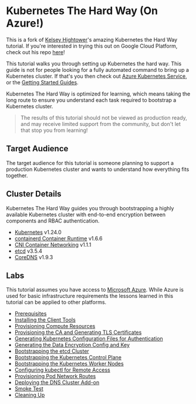 # Kubernetes The Hard Way (On Azure!)
This is a fork of [Kelsey Hightower](https://github.com/kelseyhightower)'s amazing Kubernetes the Hard Way tutorial. If you're interested in trying this out on Google Cloud Platform, check out his repo [here](https://github.com/kelseyhightower/kubernetes-the-hard-way)!

This tutorial walks you through setting up Kubernetes the hard way. This guide is not for people looking for a fully automated command to bring up a Kubernetes cluster. If that's you then check out [Azure Kubernetes Service](https://azure.microsoft.com/en-us/services/kubernetes-service/), or the [Getting Started Guides](http://kubernetes.io/docs/getting-started-guides/).

Kubernetes The Hard Way is optimized for learning, which means taking the long route to ensure you understand each task required to bootstrap a Kubernetes cluster.

> The results of this tutorial should not be viewed as production ready, and may receive limited support from the community, but don't let that stop you from learning!

## Target Audience

The target audience for this tutorial is someone planning to support a production Kubernetes cluster and wants to understand how everything fits together.

## Cluster Details

Kubernetes The Hard Way guides you through bootstrapping a highly available Kubernetes cluster with end-to-end encryption between components and RBAC authentication.

* [Kubernetes](https://github.com/kubernetes/kubernetes) v1.24.0
* [containerd Container Runtime](https://github.com/containerd/containerd) v1.6.6
* [CNI Container Networking](https://github.com/containernetworking/cni) v1.1.1
* [etcd](https://github.com/etcd-io/etcd) v3.5.4
* [CoreDNS](https://github.com/coredns/coredns) v1.9.3

## Labs

This tutorial assumes you have access to [ Microsoft Azure](https://azure.microsoft.com/en-us/). While Azure is used for basic infrastructure requirements the lessons learned in this tutorial can be applied to other platforms.

* [Prerequisites](docs/01-prerequisites.md)
* [Installing the Client Tools](docs/02-client-tools.md)
* [Provisioning Compute Resources](docs/03-compute-resources.md)
* [Provisioning the CA and Generating TLS Certificates](docs/04-certificate-authority.md)
* [Generating Kubernetes Configuration Files for Authentication](docs/05-kubernetes-configuration-files.md)
* [Generating the Data Encryption Config and Key](docs/06-data-encryption-keys.md)
* [Bootstrapping the etcd Cluster](docs/07-bootstrapping-etcd.md)
* [Bootstrapping the Kubernetes Control Plane](docs/08-bootstrapping-kubernetes-controllers.md)
* [Bootstrapping the Kubernetes Worker Nodes](docs/09-bootstrapping-kubernetes-workers.md)
* [Configuring kubectl for Remote Access](docs/10-configuring-kubectl.md)
* [Provisioning Pod Network Routes](docs/11-pod-network-routes.md)
* [Deploying the DNS Cluster Add-on](docs/12-dns-addon.md)
* [Smoke Test](docs/13-smoke-test.md)
* [Cleaning Up](docs/14-cleanup.md)
